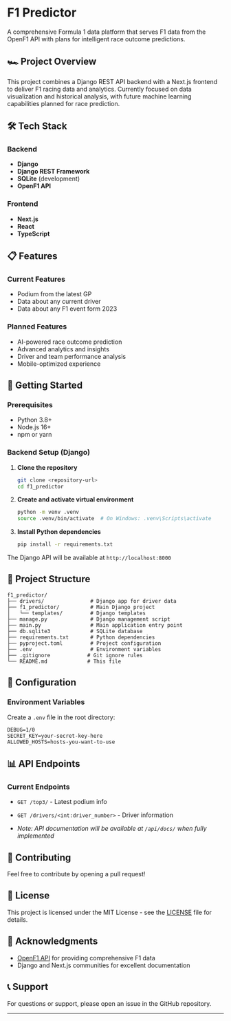 # F1 Predictor

A comprehensive Formula 1 data platform that serves F1 data from the OpenF1 API with plans for intelligent race outcome predictions.

## 🏎️ Project Overview

This project combines a Django REST API backend with a Next.js frontend to deliver F1 racing data and analytics. Currently focused on data visualization and historical analysis, with future machine learning capabilities planned for race prediction.

## 🛠️ Tech Stack

### Backend
- **Django** 
- **Django REST Framework** 
- **SQLite** (development)
- **OpenF1 API** 

### Frontend
- **Next.js** 
- **React** 
- **TypeScript** 

## 📋 Features

### Current Features
- Podium from the latest GP
- Data about any current driver
- Data about any F1 event form 2023

### Planned Features
-  AI-powered race outcome prediction
-  Advanced analytics and insights
-  Driver and team performance analysis
-  Mobile-optimized experience

## 🚀 Getting Started

### Prerequisites
- Python 3.8+
- Node.js 16+
- npm or yarn

### Backend Setup (Django)

1. **Clone the repository**
   ```bash
   git clone <repository-url>
   cd f1_predictor
   ```

2. **Create and activate virtual environment**
   ```bash
   python -m venv .venv
   source .venv/bin/activate  # On Windows: .venv\Scripts\activate
   ```

3. **Install Python dependencies**
   ```bash
   pip install -r requirements.txt
   ```

The Django API will be available at `http://localhost:8000`

## 📁 Project Structure

```
f1_predictor/
├── drivers/               # Django app for driver data
├── f1_predictor/          # Main Django project
│   └── templates/         # Django templates
├── manage.py              # Django management script
├── main.py                # Main application entry point
├── db.sqlite3             # SQLite database
├── requirements.txt       # Python dependencies
├── pyproject.toml         # Project configuration
├── .env                   # Environment variables
├── .gitignore            # Git ignore rules
└── README.md             # This file
```

## 🔧 Configuration

### Environment Variables

Create a `.env` file in the root directory:

```env
DEBUG=1/0
SECRET_KEY=your-secret-key-here
ALLOWED_HOSTS=hosts-you-want-to-use
```

## 📊 API Endpoints

### Current Endpoints
- `GET /top3/` - Latest podium info
- `GET /drivers/<int:driver_number>` - Driver information

- *Note: API documentation will be available at `/api/docs/` when fully implemented*

## 🤝 Contributing
Feel free to contribute by opening a pull request!

## 📄 License

This project is licensed under the MIT License - see the [LICENSE](LICENSE) file for details.

## 🙏 Acknowledgments

- [OpenF1 API](https://openf1.org/) for providing comprehensive F1 data
- Django and Next.js communities for excellent documentation

## 📞 Support

For questions or support, please open an issue in the GitHub repository.

---

